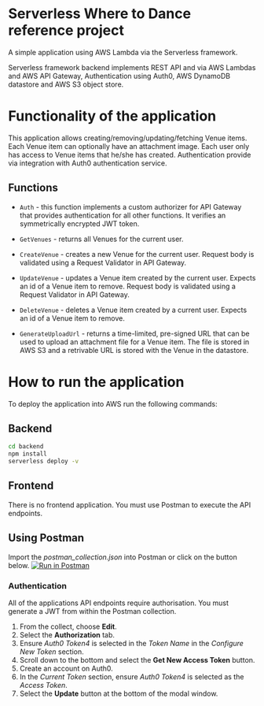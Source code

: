 # Serverless Where to Dance reference project
A simple application using AWS Lambda via the Serverless framework.

Serverless framework backend implements REST API and via AWS Lambdas and AWS API Gateway, Authentication using Auth0, AWS DynamoDB datastore and AWS S3 object store.

# Functionality of the application
This application allows creating/removing/updating/fetching Venue items. Each Venue item can optionally have an attachment image. Each user only has access to Venue items that he/she has created. Authentication provide via integration with Auth0 authentication service.

## Functions
* `Auth` - this function implements a custom authorizer for API Gateway that provides authentication for all other functions. It verifies an symmetrically encrypted JWT token.

* `GetVenues` - returns all Venues for the current user.

* `CreateVenue` - creates a new Venue for the current user. Request body is validated using a Request Validator in API Gateway.

* `UpdateVenue` - updates a Venue item created by the current user. Expects an id of a Venue item to remove. Request body is validated using a Request Validator in API Gateway.

* `DeleteVenue` - deletes a Venue item created by a current user. Expects an id of a Venue item to remove.

* `GenerateUploadUrl` - returns a time-limited, pre-signed URL that can be used to upload an attachment file for a Venue item. The file is stored in AWS S3 and a retrivable URL is stored with the Venue in the datastore.

# How to run the application
To deploy the application into AWS run the following commands:

## Backend
```bash
cd backend
npm install
serverless deploy -v
```
## Frontend
There is no frontend application. You must use Postman to execute the API endpoints.

## Using Postman
Import the *postman_collection.json* into Postman or click on the button below.
[![Run in Postman](https://run.pstmn.io/button.svg)](https://app.getpostman.com/run-collection/672c4b00b6ad213f2835)
### Authentication
All of the applications API endpoints require authorisation. You must generate a JWT from within the Postman collection.

1. From the collect, choose **Edit**.
2. Select the **Authorization** tab.
3. Ensure *Auth0 Token4* is selected in the *Token Name* in the *Configure New Token* section.
4. Scroll down to the bottom and select the **Get New Access Token** button.
5. Create an account on Auth0.
6. In the *Current Token* section, ensure *Auth0 Token4* is selected as the *Access Token*.
7. Select the **Update** button at the bottom of the modal window.